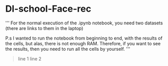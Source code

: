 # Dl-school-Face-rec
'''
For the normal execution of the .ipynb notebook, you need two datasets (there are links to them in the laptop) 

P.s I wanted to run the notebook from beginning to end, with the results of the cells, but alas, there is not enough RAM.
Therefore, if you want to see the results, then you need to run all the cells by yourself.
'''
> line 1
> line 2
